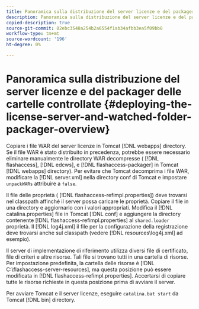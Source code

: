 ```yaml
---
title: Panoramica sulla distribuzione del server licenze e del packager delle cartelle controllate
description: Panoramica sulla distribuzione del server licenze e del packager delle cartelle controllate
copied-description: true
source-git-commit: 02ebc3548a254b2a6554f1ab34afbb3ea5f09bb8
workflow-type: tm+mt
source-wordcount: '196'
ht-degree: 0%

---
```


# Panoramica sulla distribuzione del server licenze e del packager delle cartelle controllate {#deploying-the-license-server-and-watched-folder-packager-overview}

Copiare i file WAR del server licenze in Tomcat [!DNL webapps] directory. Se il file WAR è stato distribuito in precedenza, potrebbe essere necessario eliminare manualmente le directory WAR decompresse ( [!DNL flashaccess], [!DNL edcws], e [!DNL flashaccess-packager] in Tomcat [!DNL webapps] directory). Per evitare che Tomcat decomprima i file WAR, modificare la [!DNL server.xml] nella directory conf di Tomcat e impostare `unpackWARs` attribuire a `false`.

Il file delle proprietà ( [!DNL flashaccess-refimpl.properties]) deve trovarsi nel classpath affinché il server possa caricare le proprietà. Copiare il file in una directory e aggiornarlo con i valori appropriati. Modifica il [!DNL catalina.properties] file in Tomcat [!DNL conf] e aggiungere la directory contenente [!DNL flashaccess-refimpl.properties] al `shared.loader` proprietà. Il [!DNL log4j.xml] il file per la configurazione della registrazione deve trovarsi anche sul classpath (vedere [!DNL resources\log4j.xml] ad esempio).

Il server di implementazione di riferimento utilizza diversi file di certificato, file di criteri e altre risorse. Tali file si trovano tutti in una cartella di risorse. Per impostazione predefinita, la cartella delle risorse è [!DNL C:\flashaccess-server-resources], ma questa posizione può essere modificata in [!DNL flashaccess-refimpl.properties]. Accertarsi di copiare tutte le risorse richieste in questa posizione prima di avviare il server.

Per avviare Tomcat e il server licenze, eseguire `catalina.bat start` da Tomcat [!DNL bin] directory.
